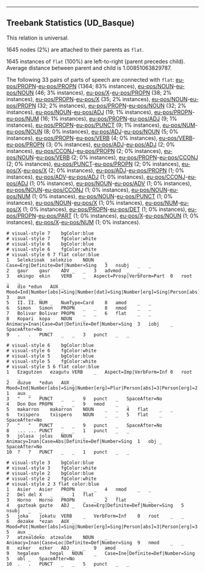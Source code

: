 

--------------------------------------------------------------------------------

## Treebank Statistics (UD_Basque)

This relation is universal.

1645 nodes (2%) are attached to their parents as `flat`.

1645 instances of `flat` (100%) are left-to-right (parent precedes child).
Average distance between parent and child is 1.00851063829787.

The following 33 pairs of parts of speech are connected with `flat`: [eu-pos/PROPN]()-[eu-pos/PROPN]() (1364; 83% instances), [eu-pos/NOUN]()-[eu-pos/NOUN]() (46; 3% instances), [eu-pos/X]()-[eu-pos/PROPN]() (38; 2% instances), [eu-pos/PROPN]()-[eu-pos/X]() (35; 2% instances), [eu-pos/NOUN]()-[eu-pos/PROPN]() (32; 2% instances), [eu-pos/PROPN]()-[eu-pos/NOUN]() (32; 2% instances), [eu-pos/NOUN]()-[eu-pos/ADJ]() (19; 1% instances), [eu-pos/PROPN]()-[eu-pos/NUM]() (16; 1% instances), [eu-pos/PROPN]()-[eu-pos/ADJ]() (9; 1% instances), [eu-pos/PROPN]()-[eu-pos/PUNCT]() (9; 1% instances), [eu-pos/NUM]()-[eu-pos/NOUN]() (8; 0% instances), [eu-pos/ADJ]()-[eu-pos/NOUN]() (5; 0% instances), [eu-pos/PROPN]()-[eu-pos/VERB]() (4; 0% instances), [eu-pos/VERB]()-[eu-pos/PROPN]() (3; 0% instances), [eu-pos/ADJ]()-[eu-pos/ADJ]() (2; 0% instances), [eu-pos/CCONJ]()-[eu-pos/PROPN]() (2; 0% instances), [eu-pos/NOUN]()-[eu-pos/VERB]() (2; 0% instances), [eu-pos/PROPN]()-[eu-pos/CCONJ]() (2; 0% instances), [eu-pos/PUNCT]()-[eu-pos/PROPN]() (2; 0% instances), [eu-pos/X]()-[eu-pos/X]() (2; 0% instances), [eu-pos/ADJ]()-[eu-pos/PROPN]() (1; 0% instances), [eu-pos/ADV]()-[eu-pos/ADJ]() (1; 0% instances), [eu-pos/CCONJ]()-[eu-pos/ADJ]() (1; 0% instances), [eu-pos/NOUN]()-[eu-pos/ADV]() (1; 0% instances), [eu-pos/NOUN]()-[eu-pos/CCONJ]() (1; 0% instances), [eu-pos/NOUN]()-[eu-pos/NUM]() (1; 0% instances), [eu-pos/NOUN]()-[eu-pos/PUNCT]() (1; 0% instances), [eu-pos/NOUN]()-[eu-pos/X]() (1; 0% instances), [eu-pos/NUM]()-[eu-pos/X]() (1; 0% instances), [eu-pos/PROPN]()-[eu-pos/DET]() (1; 0% instances), [eu-pos/PROPN]()-[eu-pos/PART]() (1; 0% instances), [eu-pos/X]()-[eu-pos/NOUN]() (1; 0% instances), [eu-pos/X]()-[eu-pos/NUM]() (1; 0% instances).


~~~ conllu
# visual-style 7	bgColor:blue
# visual-style 7	fgColor:white
# visual-style 6	bgColor:blue
# visual-style 6	fgColor:white
# visual-style 6 7 flat	color:blue
1	Selekzioak	selekzio	NOUN	_	Case=Erg|Definite=Def|Number=Sing	3	nsubj	_	_
2	gaur	gaur	ADV	_	_	3	advmod	_	_
3	ekingo	ekin	VERB	_	Aspect=Prosp|VerbForm=Part	0	root	_	_
4	dio	*edun	AUX	_	Mood=Ind|Number[abs]=Sing|Number[dat]=Sing|Number[erg]=Sing|Person[abs]=3|Person[dat]=3|Person[erg]=3	3	aux	_	_
5	II.	II.	NUM	_	NumType=Card	8	amod	_	_
6	Simon	Simon	PROPN	_	_	8	nmod	_	_
7	Bolivar	Bolivar	PROPN	_	_	6	flat	_	_
8	Kopari	kopa	NOUN	_	Animacy=Inan|Case=Dat|Definite=Def|Number=Sing	3	iobj	_	SpaceAfter=No
9	.	.	PUNCT	_	_	3	punct	_	_

~~~


~~~ conllu
# visual-style 6	bgColor:blue
# visual-style 6	fgColor:white
# visual-style 5	bgColor:blue
# visual-style 5	fgColor:white
# visual-style 5 6 flat	color:blue
1	Ezagutzen	ezagutu	VERB	_	Aspect=Imp|VerbForm=Inf	0	root	_	_
2	duzue	*edun	AUX	_	Mood=Ind|Number[abs]=Sing|Number[erg]=Plur|Person[abs]=3|Person[erg]=2	1	aux	_	_
3	"	"	PUNCT	_	_	9	punct	_	SpaceAfter=No
4	Don	Don	PROPN	_	_	9	nmod	_	_
5	makarron	makarron	NOUN	_	_	4	flat	_	_
6	txispero	txispero	NOUN	_	_	5	flat	_	SpaceAfter=No
7	"	"	PUNCT	_	_	9	punct	_	SpaceAfter=No
8	...	...	PUNCT	_	_	1	punct	_	_
9	jolasa	jolas	NOUN	_	Animacy=Inan|Case=Abs|Definite=Def|Number=Sing	1	obj	_	SpaceAfter=No
10	?	?	PUNCT	_	_	1	punct	_	_

~~~


~~~ conllu
# visual-style 3	bgColor:blue
# visual-style 3	fgColor:white
# visual-style 2	bgColor:blue
# visual-style 2	fgColor:white
# visual-style 2 3 flat	color:blue
1	Asier	Asier	PROPN	_	_	4	nmod	_	_
2	Del	del	X	_	_	1	flat	_	_
3	Horno	Horno	PROPN	_	_	2	flat	_	_
4	gazteak	gazte	ADJ	_	Case=Erg|Definite=Def|Number=Sing	5	nsubj	_	_
5	joka	jokatu	VERB	_	VerbForm=Inf	0	root	_	_
6	dezake	*ezan	AUX	_	Mood=Pot|Number[abs]=Sing|Number[erg]=Sing|Person[abs]=3|Person[erg]=3	5	aux	_	_
7	atzealdeko	atzealde	NOUN	_	Animacy=Inan|Case=Loc|Definite=Def|Number=Sing	9	nmod	_	_
8	ezker	ezker	ADJ	_	_	9	amod	_	_
9	hegalean	hegal	NOUN	_	Case=Ine|Definite=Def|Number=Sing	5	obl	_	SpaceAfter=No
10	.	.	PUNCT	_	_	5	punct	_	_

~~~


